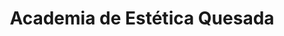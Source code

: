 ---
title: "Academia de Estética Quesada"
url: /sevilla/academia-de-estetica-quesada/
shop: Kosmetik
---